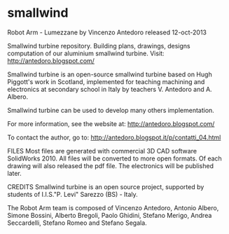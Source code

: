 smallwind
=========

Robot Arm - Lumezzane by Vincenzo Antedoro
released 12-oct-2013

Smallwind turbine repository. 
Building plans, drawings, designs computation of our aluminium smallwind turbine. 
Visit: http://antedoro.blogspot.com/

Smallwind turbine is an open-source smallwind turbine based 
on Hugh Piggott's work in Scotland, implemented for teaching 
machining and electronics at secondary school in Italy by teachers 
V. Antedoro and A. Albero.

Smallwind turbine can be used to develop many others implementation.

For more information, see the website at: http://antedoro.blogspot.com/

To contact the author, go to: http://antedoro.blogspot.it/p/contatti_04.html

FILES
Most files are generated with commercial 3D CAD software SolidWorks 2010.
All files will be converted to more open formats. Of each drawing will also
released the pdf file. The electronics will be published later.

CREDITS
Smallwind turbine is an open source project, supported by students of
I.I.S."P. Levi" Sarezzo (BS) - Italy.

The Robot Arm team is composed of Vincenzo Antedoro, Antonio Albero,
Simone Bossini, Alberto Bregoli, Paolo Ghidini, Stefano Merigo, Andrea Seccardelli, 
Stefano Romeo and Stefano Segala.




